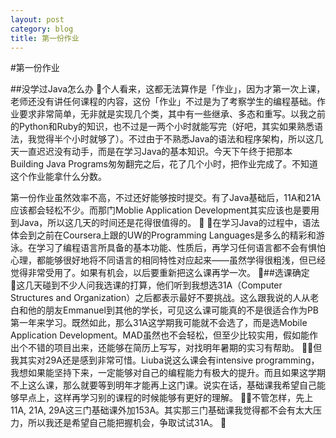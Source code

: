 ```yaml
---
layout: post
category: blog
title: 第一份作业
---
```

#第一份作业

##没学过Java怎么办
个人看来，这都无法算作是「作业」，因为才第一次上课，老师还没有讲任何课程的内容，这份「作业」不过是为了考察学生的编程基础。作业要求非常简单，无非就是实现几个类，其中有一些继承、多态和重写。以我之前的Python和Ruby的知识，也不过是一两个小时就能写完（好吧，其实如果熟悉语法，我觉得半个小时就够了）。不过由于不熟悉Java的语法和程序架构，所以这几天一直迟迟没有动手，而是在学习Java的基本知识。今天下午终于把那本Building Java Programs匆匆翻完之后，花了几个小时，把作业完成了。不知道这个作业能拿什么分数。

第一份作业虽然效率不高，不过还好能够按时提交。有了Java基础后，11A和21A应该都会轻松不少。而那门Moblie Application Development其实应该也是要用到Java，所以这几天的时间还是花得很值得的。

在学习Java的过程中，语法体会到之前在Coursera上跟的UW的Programming Languages是多么的精彩和游泳。在学习了编程语言所具备的基本功能、性质后，再学习任何语言都不会有惧怕心理，都能够很好地将不同语言的相同特性对应起来——虽然学得很粗浅，但已经觉得非常受用了。如果有机会，以后要重新把这么课再学一次。

##选课确定  
这几天碰到不少人问我选课的打算，他们听到我想选31A（Computer Structures and Organization）之后都表示最好不要挑战。这么跟我说的人从老白和他的朋友Emmanuel到其他的学长，可见这么课可能真的不是很适合作为PB第一年来学习。既然如此，那么31A这学期我可能就不会选了，而是选Mobile Application Development。MAD虽然也不会轻松，但至少比较实用，假如能作出个不错的项目出来，还能够在简历上写写，对找明年暑期的实习有帮助。

但我其实对29A还是感到非常可惜。Liuba说这么课会有intensive programming，我想如果能坚持下来，一定能够对自己的编程能力有极大的提升。而且如果这学期不上这么课，那么就要等到明年才能再上这门课。说实在话，基础课我希望自己能够早点上，这样再学习别的课程的时候能够有更好的理解。

不管怎样，先上11A, 21A, 29A这三门基础课外加153A。其实那三门基础课我觉得都不会有太大压力，所以我还是希望自己能把握机会，争取试试31A。

